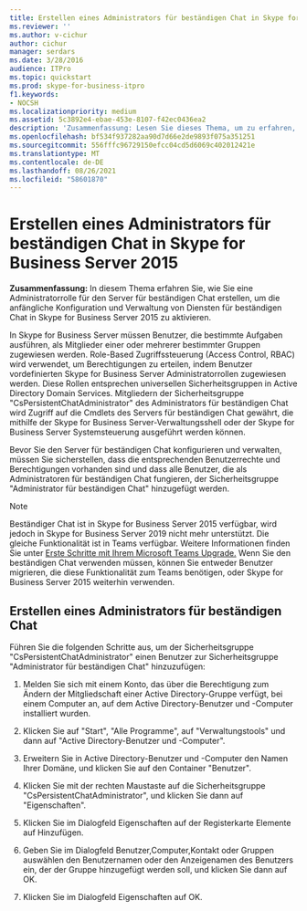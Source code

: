 ```yaml
---
title: Erstellen eines Administrators für beständigen Chat in Skype for Business Server 2015
ms.reviewer: ''
ms.author: v-cichur
author: cichur
manager: serdars
ms.date: 3/28/2016
audience: ITPro
ms.topic: quickstart
ms.prod: skype-for-business-itpro
f1.keywords:
- NOCSH
ms.localizationpriority: medium
ms.assetid: 5c3892e4-ebae-453e-8107-f42ec0436ea2
description: 'Zusammenfassung: Lesen Sie dieses Thema, um zu erfahren, wie Sie eine Administratorrolle für den Server für beständigen Chat erstellen, um die anfängliche Konfiguration und Verwaltung von Diensten für beständigen Chat in Skype for Business Server 2015 zu aktivieren.'
ms.openlocfilehash: bf534f937282aa90d7d66e2de9893f075a351251
ms.sourcegitcommit: 556fffc96729150efcc04cd5d6069c402012421e
ms.translationtype: MT
ms.contentlocale: de-DE
ms.lasthandoff: 08/26/2021
ms.locfileid: "58601870"
---
```

# <a name="create-a-persistent-chat-administrator-in-skype-for-business-server-2015"></a>Erstellen eines Administrators für beständigen Chat in Skype for Business Server 2015
 
**Zusammenfassung:** In diesem Thema erfahren Sie, wie Sie eine Administratorrolle für den Server für beständigen Chat erstellen, um die anfängliche Konfiguration und Verwaltung von Diensten für beständigen Chat in Skype for Business Server 2015 zu aktivieren.
  
In Skype for Business Server müssen Benutzer, die bestimmte Aufgaben ausführen, als Mitglieder einer oder mehrerer bestimmter Gruppen zugewiesen werden. Role-Based Zugriffssteuerung (Access Control, RBAC) wird verwendet, um Berechtigungen zu erteilen, indem Benutzer vordefinierten Skype for Business Server Administratorrollen zugewiesen werden. Diese Rollen entsprechen universellen Sicherheitsgruppen in Active Directory Domain Services. Mitgliedern der Sicherheitsgruppe "CsPersistentChatAdministrator" des Administrators für beständigen Chat wird Zugriff auf die Cmdlets des Servers für beständigen Chat gewährt, die mithilfe der Skype for Business Server-Verwaltungsshell oder der Skype for Business Server Systemsteuerung ausgeführt werden können.
  
Bevor Sie den Server für beständigen Chat konfigurieren und verwalten, müssen Sie sicherstellen, dass die entsprechenden Benutzerrechte und Berechtigungen vorhanden sind und dass alle Benutzer, die als Administratoren für beständigen Chat fungieren, der Sicherheitsgruppe "Administrator für beständigen Chat" hinzugefügt werden.
  
> [!NOTE] 
> Beständiger Chat ist in Skype for Business Server 2015 verfügbar, wird jedoch in Skype for Business Server 2019 nicht mehr unterstützt. Die gleiche Funktionalität ist in Teams verfügbar. Weitere Informationen finden Sie unter [Erste Schritte mit Ihrem Microsoft Teams Upgrade.](/microsoftteams/upgrade-start-here) Wenn Sie den beständigen Chat verwenden müssen, können Sie entweder Benutzer migrieren, die diese Funktionalität zum Teams benötigen, oder Skype for Business Server 2015 weiterhin verwenden.

## <a name="create-a-persistent-chat-administrator"></a>Erstellen eines Administrators für beständigen Chat

Führen Sie die folgenden Schritte aus, um der Sicherheitsgruppe "CsPersistentChatAdministrator" einen Benutzer zur Sicherheitsgruppe "Administrator für beständigen Chat" hinzuzufügen:
  
1. Melden Sie sich mit einem Konto, das über die Berechtigung zum Ändern der Mitgliedschaft einer Active Directory-Gruppe verfügt, bei einem Computer an, auf dem Active Directory-Benutzer und -Computer installiert wurden.
    
2. Klicken Sie auf "Start", "Alle Programme", auf "Verwaltungstools" und dann auf "Active Directory-Benutzer und -Computer".
    
3. Erweitern Sie in Active Directory-Benutzer und -Computer den Namen Ihrer Domäne, und klicken Sie auf den Container "Benutzer".
    
4. Klicken Sie mit der rechten Maustaste auf die Sicherheitsgruppe "CsPersistentChatAdministrator", und klicken Sie dann auf "Eigenschaften".
    
5. Klicken Sie im Dialogfeld <a0>Eigenschaften</a0> auf der Registerkarte <a1>Elemente</a1> auf <a2>Hinzufügen</a1>.
    
6. Geben Sie im Dialogfeld Benutzer,Computer,Kontakt oder Gruppen auswählen den Benutzernamen oder den Anzeigenamen des Benutzers ein, der der Gruppe hinzugefügt werden soll, und klicken Sie dann auf OK.
    
7. Klicken Sie im Dialogfeld Eigenschaften auf OK.
    

